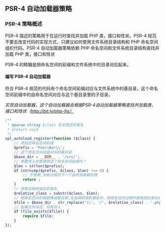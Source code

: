 ## PSR-4 自动加载器策略

### PSR-4 策略概述

PSR-4 描述的策略用于在运行时查找并加载 PHP 类，接口和性状。PSR-4 规范不要去改变代码的实现方式，只建议如何使用文件系统目录结构和 PHP 命名空间组织代码。PSR-4 自动加载器策略依赖 PHP 命名空间和文件系统目录结构查找并加载 PHP 类，接口和性状

PSR-4 的精髓是把命名空间的前缀和文件系统中的目录对应起来。

#### 编写 PSR-4 自动加载器

符合 PSR-4 规范的代码有个命名空间前缀对应与文件系统中的基目录，这个命名空间前缀中的自命名空间对应与这个基目录里的子目录。

*实现自动加载器，这个自动加载器会根据PSR-4自动加载器策略查找并加载类，接口和性状（http://bit.ly/php-fig）*

```php
/**
 * @param string $class 完全限定的类名
 * $return void
 */
spl_autoload_register(function ($class) {
    // 项目的命名空间前缀
    $prefix = 'Foo\\Bar\\';
    // 这个命名空间前缀对应的基目录
    $base_dir = __DIR__ . '/src/';
    // 参数传入的类使用这个命名空间前缀吗？
    $len = strlen($prefix);
    if (strncmp($prefix, $class, $len) !== 0) {
        // 不使用,交给注册的下一个自动加载器处理
        return ;
    }
    // 获取去掉前缀后的类名
    $relative_class = substr($class, $len);
    // 把命名空间前缀替换成基目录,在去掉前缀的类名中，把命名空间分隔符替换成目录分隔符，然后加 .php
    $file = $base_dir . str_replace('\\', '/', $relative_class) . '.php';
    // 如果文件存在，将其导入
    if (file_exists($file)) {
        require $file;
    }
});  
```

